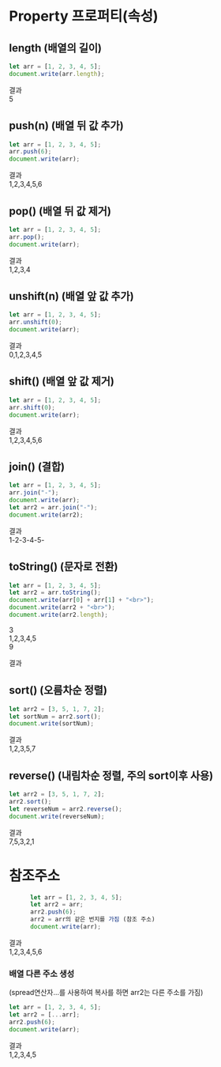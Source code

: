 # Property 프로퍼티(속성)

## length (배열의 길이)

```js
let arr = [1, 2, 3, 4, 5];
document.write(arr.length);
```

결과<br>
5

## push(n) (배열 뒤 값 추가)

```js
let arr = [1, 2, 3, 4, 5];
arr.push(6);
document.write(arr);
```

결과<br>
1,2,3,4,5,6

## pop() (배열 뒤 값 제거)

```js
let arr = [1, 2, 3, 4, 5];
arr.pop();
document.write(arr);
```

결과<br>
1,2,3,4

## unshift(n) (배열 앞 값 추가)

```js
let arr = [1, 2, 3, 4, 5];
arr.unshift(0);
document.write(arr);
```

결과<br>
0,1,2,3,4,5

## shift() (배열 앞 값 제거)

```js
let arr = [1, 2, 3, 4, 5];
arr.shift(0);
document.write(arr);
```

결과<br>
1,2,3,4,5,6

## join() (결합)

```js
let arr = [1, 2, 3, 4, 5];
arr.join("-");
document.write(arr);
let arr2 = arr.join("-");
document.write(arr2);
```

결과<br>
1-2-3-4-5-

## toString() (문자로 전환)

```js
let arr = [1, 2, 3, 4, 5];
let arr2 = arr.toString();
document.write(arr[0] + arr[1] + "<br>");
document.write(arr2 + "<br>");
document.write(arr2.length);
```

3<br>
1,2,3,4,5<br>
9

결과<br>

## sort() (오름차순 정렬)

```js
let arr2 = [3, 5, 1, 7, 2];
let sortNum = arr2.sort();
document.write(sortNum);
```

결과<br>
1,2,3,5,7

## reverse() (내림차순 정렬, 주의 sort이후 사용)

```js
let arr2 = [3, 5, 1, 7, 2];
arr2.sort();
let reverseNum = arr2.reverse();
document.write(reverseNum);
```

결과<br>
7,5,3,2,1
<br>

# 참조주소

```js
      let arr = [1, 2, 3, 4, 5];
      let arr2 = arr;
      arr2.push(6);
      arr2 = arr의 같은 번지를 가짐 (참조 주소)
      document.write(arr);
```

결과<br>
1,2,3,4,5,6

### 배열 다른 주소 생성

(spread연산자...를 사용하여 복사를 하면 arr2는 다른 주소를 가짐)

```js
let arr = [1, 2, 3, 4, 5];
let arr2 = [...arr];
arr2.push(6);
document.write(arr);
```

결과<br>
1,2,3,4,5
